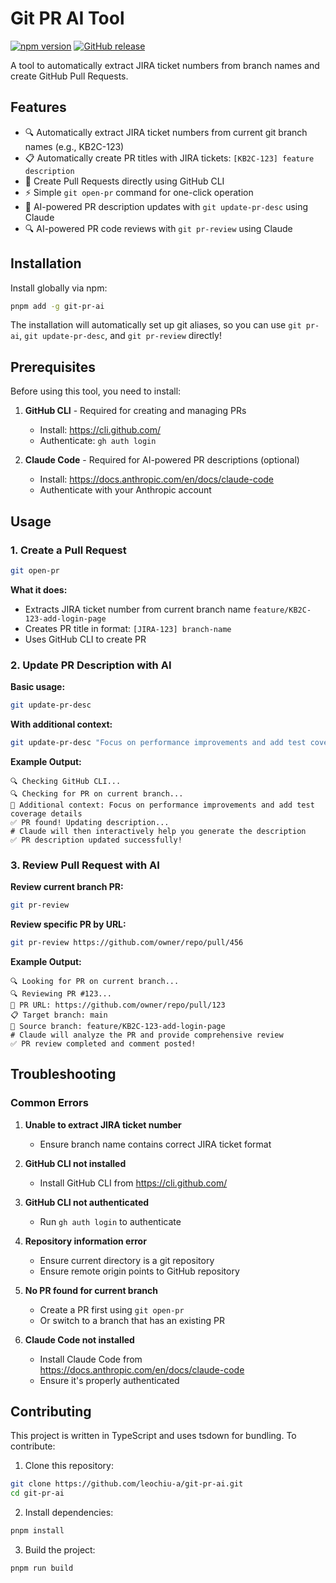 # Git PR AI Tool

[![npm version](https://badge.fury.io/js/git-pr-ai.svg)](https://badge.fury.io/js/git-pr-ai)
[![GitHub release](https://img.shields.io/github/release/leochiu-a/git-pr-ai.svg)](https://github.com/leochiu-a/git-pr-ai/releases)

A tool to automatically extract JIRA ticket numbers from branch names and create GitHub Pull Requests.

## Features

- 🔍 Automatically extract JIRA ticket numbers from current git branch names (e.g., KB2C-123)
- 📋 Automatically create PR titles with JIRA tickets: `[KB2C-123] feature description`
- 🚀 Create Pull Requests directly using GitHub CLI
- ⚡ Simple `git open-pr` command for one-click operation
- 🤖 AI-powered PR description updates with `git update-pr-desc` using Claude
- 🔍 AI-powered PR code reviews with `git pr-review` using Claude

## Installation

Install globally via npm:

```bash
pnpm add -g git-pr-ai
```

The installation will automatically set up git aliases, so you can use `git pr-ai`, `git update-pr-desc`, and `git pr-review` directly!

## Prerequisites

Before using this tool, you need to install:

1. **GitHub CLI** - Required for creating and managing PRs

   - Install: https://cli.github.com/
   - Authenticate: `gh auth login`

2. **Claude Code** - Required for AI-powered PR descriptions (optional)
   - Install: https://docs.anthropic.com/en/docs/claude-code
   - Authenticate with your Anthropic account

## Usage

### 1. Create a Pull Request

```bash
git open-pr
```

**What it does:**

- Extracts JIRA ticket number from current branch name `feature/KB2C-123-add-login-page`
- Creates PR title in format: `[JIRA-123] branch-name`
- Uses GitHub CLI to create PR

### 2. Update PR Description with AI

**Basic usage:**

```bash
git update-pr-desc
```

**With additional context:**

```bash
git update-pr-desc "Focus on performance improvements and add test coverage details"
```

**Example Output:**

```
🔍 Checking GitHub CLI...
🔍 Checking for PR on current branch...
📝 Additional context: Focus on performance improvements and add test coverage details
✅ PR found! Updating description...
# Claude will then interactively help you generate the description
✅ PR description updated successfully!
```

### 3. Review Pull Request with AI

**Review current branch PR:**

```bash
git pr-review
```

**Review specific PR by URL:**

```bash
git pr-review https://github.com/owner/repo/pull/456
```

**Example Output:**

```
🔍 Looking for PR on current branch...
🔍 Reviewing PR #123...
🔗 PR URL: https://github.com/owner/repo/pull/123
📋 Target branch: main
🌿 Source branch: feature/KB2C-123-add-login-page
# Claude will analyze the PR and provide comprehensive review
✅ PR review completed and comment posted!
```

## Troubleshooting

### Common Errors

1. **Unable to extract JIRA ticket number**

   - Ensure branch name contains correct JIRA ticket format

2. **GitHub CLI not installed**

   - Install GitHub CLI from https://cli.github.com/

3. **GitHub CLI not authenticated**

   - Run `gh auth login` to authenticate

4. **Repository information error**

   - Ensure current directory is a git repository
   - Ensure remote origin points to GitHub repository

5. **No PR found for current branch**

   - Create a PR first using `git open-pr`
   - Or switch to a branch that has an existing PR

6. **Claude Code not installed**
   - Install Claude Code from https://docs.anthropic.com/en/docs/claude-code
   - Ensure it's properly authenticated

## Contributing

This project is written in TypeScript and uses tsdown for bundling. To contribute:

1. Clone this repository:

```bash
git clone https://github.com/leochiu-a/git-pr-ai.git
cd git-pr-ai
```

2. Install dependencies:

```bash
pnpm install
```

3. Build the project:

```bash
pnpm run build
```
